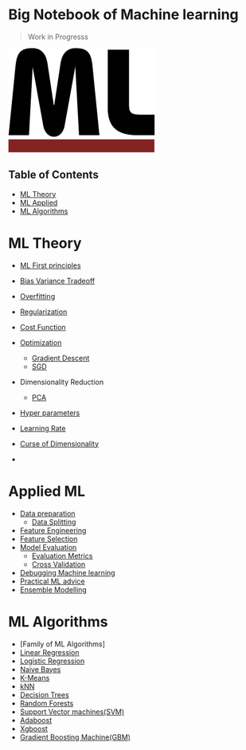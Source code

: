 # Big Notebook of Machine learning

> Work in Progresss


![Machine learning image](https://github.com/iamsiva11/Big-Notebook-of-MachineLearning/blob/master/img/mld-logo2.png)


## Table of Contents

- [ML Theory](#ml-theory)
- [ML Applied](#ml-applied)
- [ML Algorithms](#ml-algorithms)



<a name="ml-theory"></a>
# ML Theory 


* [ML First principles]() 
* [Bias Variance Tradeoff](https://github.com/iamsiva11/Big-Notebook-of-MachineLearning/blob/master/ML-Theory/Bias-Variance.md)
* [Overfitting]() 
* [Regularization]()
* [Cost Function]()
* [Optimization]()
	* [Gradient Descent]()
	* [SGD]()
* Dimensionality Reduction
	* [PCA]()
* [Hyper parameters]()
* [Learning Rate]()

* [Curse of Dimensionality]()
* []()



<a name="ml-applied"></a>
# Applied ML  

* [Data preparation]()
	* [Data Splitting]()
* [Feature Engineering]()
* [Feature Selection]()
* [Model Evaluation]()
	* [Evaluation Metrics]()
	* [Cross Validation]()
* [Debugging Machine learning]()
* [Practical ML advice]()
* [Ensemble Modelling]()


<a name="ml-algorithms"></a>
# ML Algorithms

* [Family of ML Algorithms]
* [Linear Regression]()
* [Logistic Regression]()
* [Naive Bayes]()
* [K-Means]()
* [kNN]()
* [Decision Trees]()
* [Random Forests]()
* [Support Vector machines(SVM)]()
* [Adaboost]()
* [Xgboost]()
* [Gradient Boosting Machine(GBM)]()
